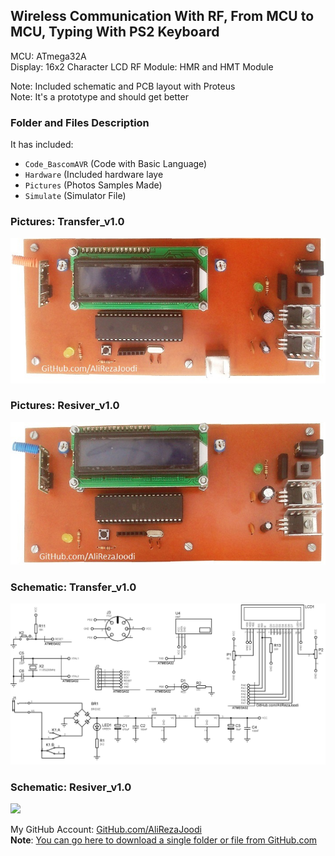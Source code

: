 ## Wireless Communication With RF, From MCU to MCU, Typing With PS2 Keyboard

MCU:		ATmega32A  
Display:    	16x2 Character LCD
RF Module:	HMR and HMT Module  
    
Note: Included schematic and PCB layout with Proteus  
Note: It's a prototype and should get better 

### Folder and Files Description
It has included:
- `Code_BascomAVR` (Code with Basic Language)
- `Hardware` (Included hardware laye
- `Pictures` (Photos Samples Made)
- `Simulate` (Simulator File)

### Pictures: Transfer_v1.0
![](Pictures/Transfer_v1.0.jpg)

### Pictures: Resiver_v1.0
![](Pictures/Resiver_v1.0.jpg)

### Schematic: Transfer_v1.0
![](Hardware/Transfer_v1.0.png)

### Schematic: Resiver_v1.0
![](Hardware/Resiver_v1.0.png)

My GitHub Account: [GitHub.com/AliRezaJoodi](https://github.com/AliRezaJoodi)  
**Note**: [You can go here to download a single folder or file from GitHub.com](https://minhaskamal.github.io/DownGit/#/home)
